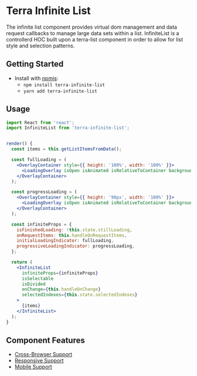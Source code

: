 # Terra Infinite List

The infinite list component provides virtual dom management and data request callbacks to manage large data sets within a list.
InfiniteList is a controllerd HOC built upon a terra-list component in order to allow for list style and selection patterns.

## Getting Started

- Install with [npmjs](https://www.npmjs.com):
  - `npm install terra-infinite-list`
  - `yarn add terra-infinite-list`

## Usage

```jsx
import React from 'react';
import InfiniteList from 'terra-infinite-list';


render() {
  const items = this.getListItemsFromData();

  const fullLoading = (
    <OverlayContainer style={{ height: '100%', width: '100%' }}>
      <LoadingOverlay isOpen isAnimated isRelativeToContainer backgroundStyle="dark" />
    </OverlayContainer>
  );

  const progressLoading = (
    <OverlayContainer style={{ height: '90px', width: '100%' }}>
      <LoadingOverlay isOpen isAnimated isRelativeToContainer backgroundStyle="dark" />
    </OverlayContainer>
  );

  const infiniteProps = {
    isFinishedLoading: !this.state.stillLoading,
    onRequestItems: this.handleOnRequestItems,
    initialLoadingIndicator: fullLoading,
    progressiveLoadingIndicator: progressLoading,
  };

  return (
    <InfiniteList
      infiniteProps={infiniteProps}
      isSelectable
      isDivided
      onChange={this.handleOnChange}
      selectedIndexes={this.state.selectedIndexes}
    >
      {items}
    </InfiniteList>
  );
}

```

## Component Features
* [Cross-Browser Support](https://github.com/cerner/terra-core/wiki/Component-Features#cross-browser-support)
* [Responsive Support](https://github.com/cerner/terra-core/wiki/Component-Features#responsive-support)
* [Mobile Support](https://github.com/cerner/terra-core/wiki/Component-Features#mobile-support)

